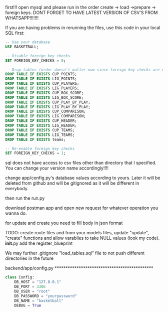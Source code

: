 first!!! open mysql and please run in the order create -> load ->prepare -> foreign keys.
DONT FORGET TO HAVE LATEST VERSION OF CSV'S FROM WHATSAPP!!!!!!!

If you are having problems in rerunning the files, use this code in your local SQL first:

```sql
-- Use your database
USE BASKETBALL;

-- Disable foreign key checks
SET FOREIGN_KEY_CHECKS = 0;

-- Drop tables (order doesn't matter now since foreign key checks are disabled)
DROP TABLE IF EXISTS CUP_POINTS;
DROP TABLE IF EXISTS LIG_POINTS;
DROP TABLE IF EXISTS CUP_PLAYERS;
DROP TABLE IF EXISTS LIG_PLAYERS;
DROP TABLE IF EXISTS CUP_BOX_SCORE;
DROP TABLE IF EXISTS LIG_BOX_SCORE;
DROP TABLE IF EXISTS CUP_PLAY_BY_PLAY;
DROP TABLE IF EXISTS LIG_PLAY_BY_PLAY;
DROP TABLE IF EXISTS CUP_COMPARISON;
DROP TABLE IF EXISTS LIG_COMPARISON;
DROP TABLE IF EXISTS CUP_HEADER;
DROP TABLE IF EXISTS LIG_HEADER;
DROP TABLE IF EXISTS CUP_TEAMS;
DROP TABLE IF EXISTS LIG_TEAMS;
DROP TABLE IF EXISTS teams;

-- Re-enable foreign key checks
SET FOREIGN_KEY_CHECKS = 1;
```

sql does not have access to csv files other than directory that I specified. You can change your version name accordingly!!!!

change app/config.py's database values according to yours. Later it will be deleted from github and will be gitignored as it will be different in everybody.

then run the run.py

download postman app and open new request for whatever operation you wanna do.

for update and create you need to fill body in json format

TODO: create route files and from your models files, update "update", "create" functions and allow varabiles to take NULL values (look my code). **init**.py add the register_blueprint

We may further .gitignore "load_tables.sql" file to not push different directories in the future

backend/app/config.py *********************************************

```python
class Config:
    DB_HOST = "127.0.0.1"
    DB_PORT = 3306
    DB_USER = "root"
    DB_PASSWORD = "yourpassword"
    DB_NAME = "basketball"
    DEBUG = True
```
